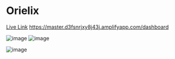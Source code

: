 # Orielix
<a href="https://master.d3fsnrjxy8j43j.amplifyapp.com/dashboard" target="_blank">Live Link</a> https://master.d3fsnrjxy8j43j.amplifyapp.com/dashboard

![image](https://github.com/user-attachments/assets/762ccc48-44c7-4562-99a9-3b42117415bc)
![image](https://github.com/user-attachments/assets/bf5a320d-494c-4023-b354-b5df310ca824)

![image](https://github.com/user-attachments/assets/1096e1d4-1c98-4046-82b7-c7f70bb3b009)


